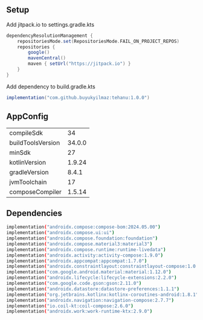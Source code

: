 ## Setup

Add jitpack.io to settings.gradle.kts

```gradle
dependencyResolutionManagement {
    repositoriesMode.set(RepositoriesMode.FAIL_ON_PROJECT_REPOS)
    repositories {
        google()
        mavenCentral()
        maven { setUrl("https://jitpack.io") }
    }
}
```
Add dependency to build.gradle.kts

```gradle
implementation("com.github.buyukyilmaz:tehanu:1.0.0")
```

## AppConfig

|                   |        |
|-------------------|--------|
| compileSdk        | 34     |
| buildToolsVersion | 34.0.0 |
| minSdk            | 27     |
| kotlinVersion     | 1.9.24 |
| gradleVersion     | 8.4.1  |
| jvmToolchain      | 17     |
| composeCompiler   | 1.5.14 |

## Dependencies

```sh
implementation("androidx.compose:compose-bom:2024.05.00")
implementation("androidx.compose.ui:ui")
implementation("androidx.compose.foundation:foundation")
implementation("androidx.compose.material3:material3")
implementation("androidx.compose.runtime:runtime-livedata")
implementation("androidx.activity:activity-compose:1.9.0")
implementation("androidx.appcompat:appcompat:1.7.0")
implementation("androidx.constraintlayout:constraintlayout-compose:1.0.1")
implementation("com.google.android.material:material:1.12.0")
implementation("androidx.lifecycle:lifecycle-extensions:2.2.0")
implementation("com.google.code.gson:gson:2.11.0")
implementation("androidx.datastore:datastore-preferences:1.1.1")
implementation("org.jetbrains.kotlinx:kotlinx-coroutines-android:1.8.1")
implementation("androidx.navigation:navigation-compose:2.7.7")
implementation("io.coil-kt:coil-compose:2.6.0")
implementation("androidx.work:work-runtime-ktx:2.9.0")
```
